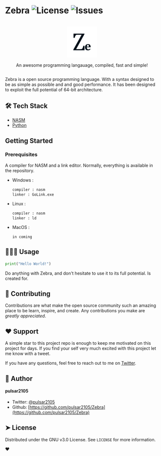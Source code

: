 <!-- PROJECT SHIELDS -->

Zebra ![License](https://img.shields.io/github/license/pulsar2105/Zebra?style=plastic)</a> ![Issues](https://img.shields.io/github/issues/pulsar2105/Zebra)</a>
===============

<!-- PROJECT LOGO -->
<br />
<div align="center">
  <a href="https://github.com/PULSAR2105/Zebra">
    <img src="logo/icon_v1.0.png " alt="Logo" width="100" height="100">
  </a>
  <p align="center">
    An awesome programming langauage, compiled, fast and simple!
  </p>
</div>

<!-- description -->
##
Zebra is a open source programming language. With a syntax designed to be as simple as possible and and good performance.
It has been designed to exploit the full potential of 64-bit architecture.

## 🛠️ Tech Stack
- [NASM](https://www.nasm.us/)
- [Python](python.org)

<!-- GETTING STARTED -->
## Getting Started

### Prerequisites

A compiler for NASM and a link editor. Normally, everything is available in the repository.

* Windows :
  ```
  compiler : nasm
  linker : GoLink.exe
  ```
* Linux :
  ```
  compiler : nasm
  linker : ld
  ```
* MacOS :
  ```
  in coming
  ```

## 🧑🏻‍💻 Usage
```python
print("Hello World!")
```
Do anything with Zebra, and don't hesitate to use it to its full potential. Is created for.

<!--_For more examples, please refer to the [Documentation](https://example.com)_-->

<!-- ROADMAP -->
<!--
## Roadmap

- [x] Add Changelog
- [x] Add back to top links
- [ ] Add Additional Templates w/ Examples
- [ ] Add "components" document to easily copy & paste sections of the readme
- [ ] Multi-language Support
    - [ ] Chinese
    - [ ] Spanish
-->


## 🍰 Contributing
Contributions are what make the open source community such an amazing place to be learn, inspire, and create. Any contributions you make are _greatly appreciated_.

## ❤️ Support
A simple star to this project repo is enough to keep me motivated on this project for days. If you find your self very much excited with this project let me know with a tweet.

If you have any questions, feel free to reach out to me on [Twitter](https://twitter.com/pulsar2105).

## 🙇 Author
#### pulsar2105
- Twitter: [@pulsar2105](https://twitter.com/pulsar2105)
- Github: [https://github.com/pulsar2105/Zebra](https://github.com/pulsar2105/Zebra)

## ➤ License
Distributed under the GNU v3.0 License. See `LICENSE` for more information.

❤️